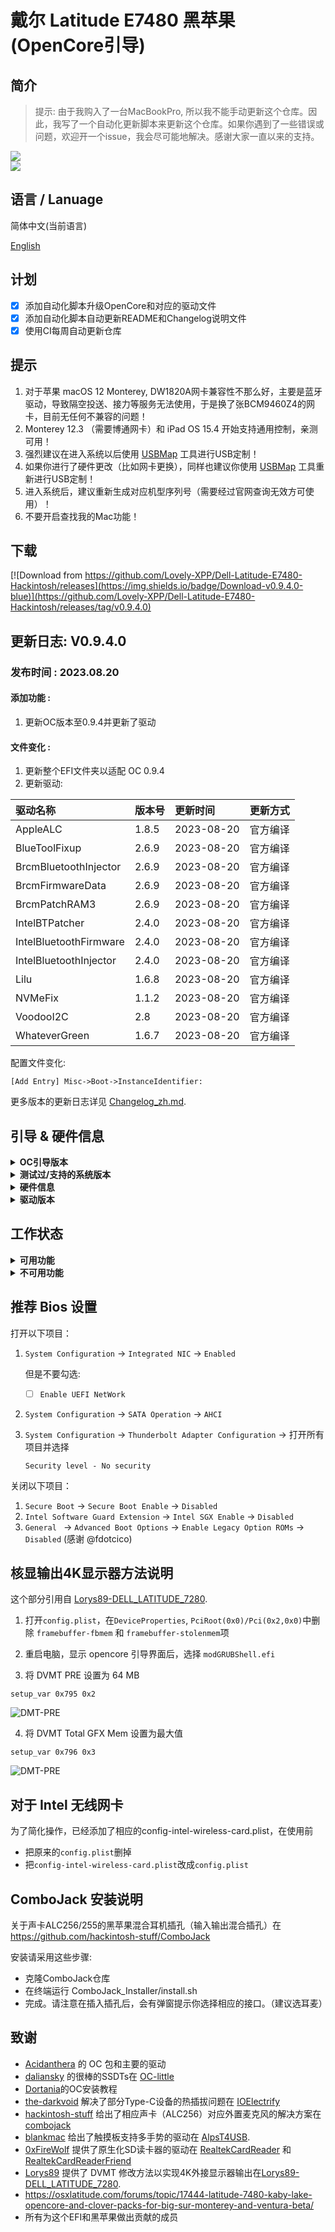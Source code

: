 # 戴尔 Latitude E7480 黑苹果 (OpenCore引导)

## 简介

> 提示: 由于我购入了一台MacBookPro, 所以我不能手动更新这个仓库。因此，我写了一个自动化更新脚本来更新这个仓库。如果你遇到了一些错误或问题，欢迎开一个issue，我会尽可能地解决。感谢大家一直以来的支持。

<div style="align: center">
<img src="https://raw.githubusercontent.com/Lovely-XPP/Dell-Latitude-E7480-Hackintosh/main/demo/system_info.png">
</div>


<div style="align: center">
<img src="https://raw.githubusercontent.com/Lovely-XPP/Dell-Latitude-E7480-Hackintosh/main/demo/OC_info.png">
</div>


## 语言 / Lanuage

简体中文(当前语言)

[English](https://github.com/Lovely-XPP/Dell-Latitude-E7480-Hackintosh/blob/main/README.md)


## 计划
- [x] 添加自动化脚本升级OpenCore和对应的驱动文件
- [x] 添加自动化脚本自动更新README和Changelog说明文件
- [x] 使用CI每周自动更新仓库

## 提示

1. 对于苹果 macOS 12 Monterey, DW1820A网卡兼容性不那么好，主要是蓝牙驱动，导致隔空投送、接力等服务无法使用，于是换了张BCM9460Z4的网卡，目前无任何不兼容的问题！
2. Monterey 12.3 （需要博通网卡）和 iPad OS 15.4 开始支持通用控制，亲测可用！
3. 强烈建议在进入系统以后使用 [USBMap](https://github.com/corpnewt/USBMap) 工具进行USB定制！
4. 如果你进行了硬件更改（比如网卡更换），同样也建议你使用 [USBMap](https://github.com/corpnewt/USBMap) 工具重新进行USB定制！
5. 进入系统后，建议重新生成对应机型序列号（需要经过官网查询无效方可使用）！
6. 不要开启查找我的Mac功能！


## 下载
[![Download from https://github.com/Lovely-XPP/Dell-Latitude-E7480-Hackintosh/releases](https://img.shields.io/badge/Download-v0.9.4.0-blue)](https://github.com/Lovely-XPP/Dell-Latitude-E7480-Hackintosh/releases/tag/v0.9.4.0)

## 更新日志: V0.9.4.0

### 发布时间 : 2023.08.20

#### 添加功能 :

1. 更新OC版本至0.9.4并更新了驱动

#### 文件变化 :

1. 更新整个EFI文件夹以适配 OC 0.9.4
2. 更新驱动:

| 驱动名称          | 版本号                       | 更新时间       | 更新方式              |
|:----------------|:-------------------------------------------|:---------------|:----------------|
|	AppleALC	|	1.8.5	|	2023-08-20	|	官方编译	|
|	BlueToolFixup	|	2.6.9	|	2023-08-20	|	官方编译	|
|	BrcmBluetoothInjector	|	2.6.9	|	2023-08-20	|	官方编译	|
|	BrcmFirmwareData	|	2.6.9	|	2023-08-20	|	官方编译	|
|	BrcmPatchRAM3	|	2.6.9	|	2023-08-20	|	官方编译	|
|	IntelBTPatcher	|	2.4.0	|	2023-08-20	|	官方编译	|
|	IntelBluetoothFirmware	|	2.4.0	|	2023-08-20	|	官方编译	|
|	IntelBluetoothInjector	|	2.4.0	|	2023-08-20	|	官方编译	|
|	Lilu	|	1.6.8	|	2023-08-20	|	官方编译	|
|	NVMeFix	|	1.1.2	|	2023-08-20	|	官方编译	|
|	VoodooI2C	|	2.8	|	2023-08-20	|	官方编译	|
|	WhateverGreen	|	1.6.7	|	2023-08-20	|	官方编译	|


配置文件变化:
```
[Add Entry] Misc->Boot->InstanceIdentifier:
```

更多版本的更新日志详见 [Changelog_zh.md](https://github.com/Lovely-XPP/Dell-Latitude-E7480-Hackintosh/blob/main/Changelog_zh.md).

## 引导 & 硬件信息

<details>  
<summary><strong>OC引导版本</strong></summary>
</br>
OpenCore  0.8.0 / 0.8.1 / 0.8.2 / 0.8.3 / 0.8.4 / 0.8.5 / 0.8.6 / 0.8.7 / 0.8.8 / 0.8.9 / 0.9.0 / 0.9.1 / 0.9.2 / 0.9.3 / 0.9.4
</details>
<details>  
<summary><strong>测试过/支持的系统版本</strong></summary>
</br>
- Big Sur 11.0 - 11.7</br>
- Monterey 12.0 - 12.5.1 beta</br>
- Ventura 13.0 beta（我正在使用）</br>
</details>


<details>  
<summary><strong>硬件信息</strong></summary>
</br>

| Model           | Dell Latitude E7480                        |
|:----------------|:-------------------------------------------|
| 处理器           | Intel Core i7-7700U                        |
| 图形卡           | 集成显卡：Intel HD Graphics 620           |
| 内存条           | 8GB 2133MHz DDR4 * 2                       |
| 显示器           | 13" 2K (2560x1440) 触摸屏                   |
| 硬盘             | 闪迪 1T M.2 NVMe SSD                        |
| 无线网卡/蓝牙     | 博通 BCM94360Z4                        |
| 摄像头           | 1920x1080 FHD Webcam                       |
| 指纹读取          | 有但不适用于macOS                           |
| 声卡             | 瑞昱 ALC256                             |
| 键盘             | 背光键盘                           |
| 触摸板           | ALPS 触摸板                              |
| SD读卡器         | 瑞昱 RTS525A 读卡器        |


</details>

<details>  
<summary><strong>驱动版本</strong></summary>
</br>

| Kexts          | Version                        | Updated Time       | Updated Way              |
|:----------------|:-------------------------------------------|:---------------|:----------------|
|	AirportBrcmFixup	|	2.1.8	|	2023-08-20	|	Official Release	|
|	AirportItlwm	|	2.2.0	|	2023-08-20	|	Official Release	|
|	AppleALC	|	1.8.5	|	2023-08-20	|	Official Release	|
|	BlueToolFixup	|	2.6.9	|	2023-08-20	|	Official Release	|
|	BrcmBluetoothInjector	|	2.6.9	|	2023-08-20	|	Official Release	|
|	BrcmFirmwareData	|	2.6.9	|	2023-08-20	|	Official Release	|
|	BrcmPatchRAM3	|	2.6.9	|	2023-08-20	|	Official Release	|
|	BrightnessKeys	|	1.0.4	|	2023-08-20	|	Official Release	|
|	CpuTscSync	|	1.1.1	|	2023-08-20	|	Official Release	|
|	ECEnabler	|	1.0.5	|	2023-08-20	|	Official Release	|
|	FeatureUnlock	|	1.1.6	|	2023-08-20	|	Official Release	|
|	HibernationFixup	|	1.5.0	|	2023-08-20	|	Official Release	|
|	IntelBTPatcher	|	2.4.0	|	2023-08-20	|	Official Release	|
|	IntelBluetoothFirmware	|	2.4.0	|	2023-08-20	|	Official Release	|
|	IntelBluetoothInjector	|	2.4.0	|	2023-08-20	|	Official Release	|
|	IntelMausi	|	1.0.8	|	2023-08-20	|	Official Release	|
|	Lilu	|	1.6.8	|	2023-08-20	|	Official Release	|
|	NVMeFix	|	1.1.2	|	2023-08-20	|	Official Release	|
|	RealtekCardReader	|	0.9.7	|	2023-08-20	|	Official Release	|
|	RealtekCardReaderFriend	|	1.0.2	|	2023-08-20	|	Official Release	|
|	RestrictEvents	|	1.1.3	|	2023-08-20	|	Official Release	|
|	SMCBatteryManager	|	1.3.3	|	2023-08-20	|	Official Release	|
|	SMCLightSensor	|	1.3.3	|	2023-08-20	|	Official Release	|
|	SMCProcessor	|	1.3.3	|	2023-08-20	|	Official Release	|
|	SMCSuperIO	|	1.3.3	|	2023-08-20	|	Official Release	|
|	USBMap	|	1.0	|	2023-08-20	|	USB Ports Inject	|
|	VerbStub	|	1.0.4	|	2023-08-20	|	Official Release	|
|	VirtualSMC	|	1.3.3	|	2023-08-20	|	Official Release	|
|	Voodoo PS/2 Controller	|	2.3.6	|	2023-08-20	|	Official Release	|
|	VoodooI2C	|	2.8	|	2023-08-20	|	Official Release	|
|	VoodooI2CHID	|	1	|	2023-08-20	|	Official Release	|
|	WhateverGreen	|	1.6.7	|	2023-08-20	|	Official Release	|
|	SMCDellSensors	|	1.3.3	|	2023-08-20	|	Official Release	|
|	AlpsHID	|	1.0.0d1	|	2023-08-20	|	Official Release	|

</details>

## 工作状态

<details>  
<summary><strong>可用功能</strong></summary>
</br>

- [x] 显卡Intel HD 620 Graphics的正常驱动（包含双硬解码、GPU加速）
- [x] 所有的USB端口都正常工作
- [x] HDMI/Type-C 接口支持音频输出并支持热插拔 
- [x] 内置摄像头
- [x] Wifi（2.4GHz/5G）
- [x] 蓝牙
- [x] 关机/ 重启/ 睡眠/ 唤醒 （包含 Fn + insert 键睡眠和合盖睡眠）
- [x] 所有Fn键的功能 （需要关闭bios关于Fn键锁：bios -> POST Behavior -> Fn Lock Options）
- [x] 扬声器和耳机插孔
- [x] 外置麦克风和耳麦 （需要与[combojack](https://github.com/hackintosh-stuff/ComboJack)配合使用）
- [x] Intel 有线网络
- [x] 苹果商店和iCloud账户服务，不要开启查找我的Mac功能！
- [x] (不一定可用，和你的账户也有关系) iMessage 和 Facetime 
- [x] miniDP 和 HDMI （支持音频输入）
- [x] 键盘、触摸屏(触摸屏支持手势)、触摸板（触摸板支持多手势）
- [x] 隔空投送、接力、随航、隔空播放、通用控制（这些功能仅适用于博通网卡，且隔空播放仅限macOS 12，通用控制仅限macOS 12.3及以上）
- [x] SD读卡器
- [x] 雷电3热拔插

</details>

<details>  
<summary><strong>不可用功能</strong></summary>
</br>
</details>



## 推荐 Bios 设置

打开以下项目：

1. `System Configuration` -> `Integrated NIC` -> `Enabled`

   但是不要勾选:

   - [ ] `Enable UEFI NetWork`

2. `System Configuration` -> `SATA Operation` -> `AHCI`

3. `System Configuration` -> `Thunderbolt Adapter Configuration` -> 打开所有项目并选择 

   `Security level - No security`



关闭以下项目：

1. `Secure Boot` -> `Secure Boot Enable` -> `Disabled`
2. `Intel Software Guard Extension` -> `Intel SGX Enable` -> `Disabled`
3. `General ` -> `Advanced Boot Options` -> `Enable Legacy Option ROMs` -> `Disabled`  (感谢 @fdotcico)



## 核显输出4K显示器方法说明

这个部分引用自 [Lorys89-DELL_LATITUDE_7280](https://github.com/Lorys89/DELL_LATITUDE_7280).

1. 打开`config.plist`，在`DeviceProperties`, `PciRoot(0x0)/Pci(0x2,0x0)`中删除 `framebuffer-fbmem` 和 `framebuffer-stolenmem`项


2. 重启电脑，显示 opencore 引导界面后，选择 `modGRUBShell.efi`


3. 将 DVMT PRE 设置为 64 MB

``setup_var 0x795 0x2``

![DMT-PRE](https://raw.githubusercontent.com/Lorys89/DELL_LATITUDE_7280/main/Screenshot/DVMT-PRE.png)


4. 将 DVMT Total GFX Mem 设置为最大值

``setup_var 0x796 0x3``

![DMT-PRE](https://raw.githubusercontent.com/Lorys89/DELL_LATITUDE_7280/main/Screenshot/DVMT-TOT.png)



## 对于 Intel 无线网卡

为了简化操作，已经添加了相应的config-intel-wireless-card.plist，在使用前
* 把原来的`config.plist`删掉
* 把`config-intel-wireless-card.plist`改成`config.plist`


## ComboJack 安装说明

关于声卡ALC256/255的黑苹果混合耳机插孔（输入输出混合插孔）在 https://github.com/hackintosh-stuff/ComboJack

安装请采用这些步骤:
* 克隆ComboJack仓库
* 在终端运行 ComboJack_Installer/install.sh
* 完成。请注意在插入插孔后，会有弹窗提示你选择相应的接口。（建议选耳麦）

## 致谢
* [Acidanthera](https://github.com/Acidanthera) 的 OC 包和主要的驱动
* [daliansky](https://github.com/daliansky) 的很棒的SSDTs在 [OC-little](https://github.com/daliansky/OC-little)
* [Dortania](https://dortania.github.io/)的OC安装教程
* [the-darkvoid](https://github.com/the-darkvoid) 解决了部分Type-C设备的热插拔问题在 [IOElectrify](https://github.com/the-darkvoid/macOS-IOElectrify)
* [hackintosh-stuff](https://github.com/hackintosh-stuff) 给出了相应声卡（ALC256）对应外置麦克风的解决方案在 [combojack](https://github.com/hackintosh-stuff/ComboJack)
* [blankmac](https://github.com/blankmac) 给出了触摸板支持多手势的驱动在 [AlpsT4USB](https://github.com/blankmac/AlpsT4USB).
* [0xFireWolf](https://github.com/0xFireWolf) 提供了原生化SD读卡器的驱动在 [RealtekCardReader](https://github.com/0xFireWolf/RealtekCardReader) 和 [RealtekCardReaderFriend](https://github.com/0xFireWolf/RealtekCardReaderFriend)
* [Lorys89](https://github.com/Lorys89) 提供了 DVMT 修改方法以实现4K外接显示器输出在[Lorys89-DELL_LATITUDE_7280](https://github.com/Lorys89/DELL_LATITUDE_7280).
* https://osxlatitude.com/forums/topic/17444-latitude-7480-kaby-lake-opencore-and-clover-packs-for-big-sur-monterey-and-ventura-beta/
* 所有为这个EFI和黑苹果做出贡献的成员

